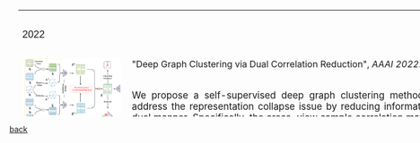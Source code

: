 



<div>
 <table style="text-align: left; height: 191px; width: 911px; margin-left: 16px;" border="0" cellpadding="0"
          cellspacing="2">
 <tbody> 
 <tr> 
 <td style="text-align: justify; width: 202px;"><big> 
 <font size="+1"><big><small style="font-family: Arial;"><br /> 
 2022</small><br /> 
 <br /> 
 </big></font> 
 </big> </td> 
 </tr> 
   <tr> 
 <td style="vertical-align: top; width: 202px;"><img style="width: 200px;"
 src="./assets/img/DCRN.png" /> </td> 
 <td style="vertical-align: top; width: 713px;"> 
 <div 
 style="text-align: justify; margin-left: 5px; line-height: 160%;  width: 669px;"> 
 <font size="3">"Deep Graph Clustering via Dual Correlation Reduction", 
 <i>AAAI 2022</i>. 
     [<a href="https://arxiv.org/pdf/2112.14772">paper</a>|<a href="https://github.com/yueliu1999/DCRN" >code</a>] 
 </font> 
 <br /> 
 </div> 
 <big><b> <br /></b></big> 
 <div style="text-align: justify; margin-left: 5px;  width: 669px;"> 
 <p><big>We propose a self-supervised deep graph clustering method termed DCRN to address the representation collapse issue by reducing information correlation in a dual manner. Specifically, the cross-view sample correlation matrix and cross-view feature correlation matrix are forced to approximate two identity matrices, respectively, thus improving the discriminative capability of the resulting features.</big> 
 <br /></big></p> 
 </div> 
 <br /> 
 </td> 
 </tr> 
</tbody> 
</table>
</div>





















[back](./)

